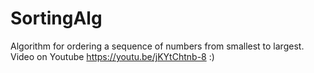 # SortingAlg
Algorithm for ordering a sequence of numbers from smallest to largest. Video on Youtube https://youtu.be/jKYtChtnb-8 :)

